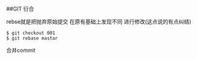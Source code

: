 ##GIT 衍合

rebse就是把抛弃原始提交 在原有基础上发现不同 进行修改(这点说的有点纠结)

	$ git checkout 001
	$ git rebase mastar

合并commit


